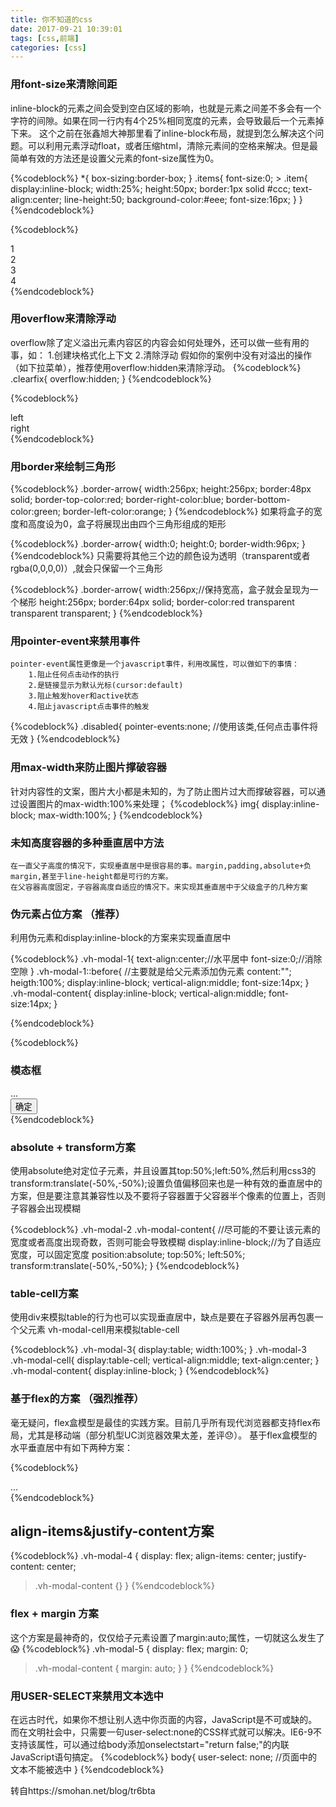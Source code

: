 ```yaml
---
title: 你不知道的css
date: 2017-09-21 10:39:01
tags: [css,前端]
categories: [css]
---
```




### 用font-size来清除间距

inline-block的元素之间会受到空白区域的影响，也就是元素之间差不多会有一个字符的间隙。如果在同一行内有4个25%相同宽度的元素，会导致最后一个元素掉下来。 这个之前在张鑫旭大神那里看了inline-block布局，就提到怎么解决这个问题。可以利用元素浮动float，或者压缩html，清除元素间的空格来解决。但是最简单有效的方法还是设置父元素的font-size属性为0。


{%codeblock%}
*{
    box-sizing:border-box;
}
.items{
    font-size:0;
    > .item{
        display:inline-block;
        width:25%;
        height:50px;
        border:1px solid #ccc;
        text-align:center;
        line-height:50;
        background-color:#eee;
        font-size:16px;
    }
}
{%endcodeblock%}

{%codeblock%}
<div class="items">
    <div class="item">1</div>
    <div class="item">2</div>
    <div class="item">3</div>
    <div class="item">4</div>
</div>
{%endcodeblock%}


### 用overflow来清除浮动

overflow除了定义溢出元素内容区的内容会如何处理外，还可以做一些有用的事，如：
    1.创建块格式化上下文
    2.清除浮动
假如你的案例中没有对溢出的操作（如下拉菜单），推荐使用overflow:hidden来清除浮动。
{%codeblock%}
.clearfix{
    overflow:hidden;
}
{%endcodeblock%}

{%codeblock%}
<div class="clearfix">
    <div class="left">left</div>
    <div class="right">right</div>
</div>
{%endcodeblock%}


### 用border来绘制三角形

{%codeblock%}
.border-arrow{
    width:256px;
    height:256px;
    border:48px solid;
    border-top-color:red;
    border-right-color:blue;
    border-bottom-color:green;
    border-left-color:orange;
}
{%endcodeblock%}
如果将盒子的宽度和高度设为0，盒子将展现出由四个三角形组成的矩形

{%codeblock%}
.border-arrow{
    width:0;
    height:0;
    border-width:96px;
}
{%endcodeblock%}
只需要将其他三个边的颜色设为透明（transparent或者rgba(0,0,0,0)）,就会只保留一个三角形

{%codeblock%}
.border-arrow{
    width:256px;//保持宽高，盒子就会呈现为一个梯形
    height:256px;
    border:64px solid;
    border-color:red transparent transparent transparent;
}
{%endcodeblock%}


### 用pointer-event来禁用事件
    pointer-event属性更像是一个javascript事件，利用改属性，可以做如下的事情：
        1.阻止任何点击动作的执行
        2.是链接显示为默认光标(cursor:default)
        3.阻止触发hover和active状态
        4.阻止javascript点击事件的触发
{%codeblock%}
.disabled{
    pointer-events:none;  //使用该类,任何点击事件将无效
}
{%endcodeblock%}

### 用max-width来防止图片撑破容器
针对内容性的文案，图片大小都是未知的，为了防止图片过大而撑破容器，可以通过设置图片的max-width:100%来处理；
{%codeblock%}
img{
    display:inline-block;
    max-width:100%;
}
{%endcodeblock%}


### 未知高度容器的多种垂直居中方法
    在一直父子高度的情况下，实现垂直居中是很容易的事。margin,padding,absolute+负margin,甚至于line-height都是可行的方案。
    在父容器高度固定，子容器高度自适应的情况下。来实现其垂直居中于父级盒子的几种方案

### 伪元素占位方案 （推荐）
利用伪元素和display:inline-block的方案来实现垂直居中

{%codeblock%}
    .vh-modal-1{
        text-align:center;//水平居中
        font-size:0;//消除空隙
    }
    .vh-modal-1::before{  //主要就是给父元素添加伪元素
        content:"";
        heigth:100%;
        display:inline-block;
        vertical-align:middle;
        font-size:14px;
    }
    .vh-modal-content{
        display:inline-block;
        vertical-align:middle;
        font-size:14px;
    }
   
{%endcodeblock%}

{%codeblock%}
<div class="vh-modal vh-modal-1">
  <div class="vh-modal-content">
    <h3 class="vh-modal-title">模态框</h3>
    <div class="vh-modal-body">...</div>
    <div class="vh-modal-foot">
      <button class="btn btn-primary">确定</button>
    </div>
  </div>
</div>
{%endcodeblock%}

### absolute + transform方案
使用absolute绝对定位子元素，并且设置其top:50%;left:50%,然后利用css3的transform:translate(-50%,-50%);设置负值偏移回来也是一种有效的垂直居中的方案，但是要注意其兼容性以及不要将子容器置于父容器半个像素的位置上，否则子容器会出现模糊

{%codeblock%}
.vh-modal-2 .vh-modal-content{
    //尽可能的不要让该元素的宽度或者高度出现奇数，否则可能会导致模糊
    display:inline-block;//为了自适应宽度，可以固定宽度
    position:absolute;
    top:50%;
    left:50%;
    transform:translate(-50%,-50%);
}
{%endcodeblock%}


### table-cell方案
使用div来模拟table的行为也可以实现垂直居中，缺点是要在子容器外层再包裹一个父元素 vh-modal-cell用来模拟table-cell

{%codeblock%}
.vh-modal-3{
    display:table;
    width:100%;
}
.vh-modal-3 .vh-modal-cell{
    display:table-cell;
    vertical-align:middle;
    text-align:center;
}
.vh-modal-content{
    display:inline-block;
}
{%endcodeblock%}

### 基于flex的方案  （强烈推荐）
毫无疑问，flex盒模型是最佳的实践方案。目前几乎所有现代浏览器都支持flex布局，尤其是移动端（部分机型UC浏览器效果太差，差评😞）。
基于flex盒模型的水平垂直居中有如下两种方案：

{%codeblock%}
<div class="vh-modal vh-modal-4(5)">
  <div class="vh-modal-content">
    ...
  </div>
</div>
{%endcodeblock%}

## align-items&justify-content方案
{%codeblock%}
.vh-modal-4 {
  display: flex;
  align-items: center;
  justify-content: center;
  >.vh-modal-content {}
}
{%endcodeblock%}

### flex + margin 方案
这个方案是最神奇的，仅仅给子元素设置了margin:auto;属性，一切就这么发生了😱
{%codeblock%}
.vh-modal-5 {
  display: flex;
  margin: 0;
  >.vh-modal-content {
    margin: auto;
  }
}
{%endcodeblock%}

### 用USER-SELECT来禁用文本选中

在远古时代，如果你不想让别人选中你页面的内容，JavaScript是不可或缺的。而在文明社会中，只需要一句user-select:none的CSS样式就可以解决。IE6-9不支持该属性，可以通过给body添加onselectstart="return false;"的内联JavaScript语句搞定。
{%codeblock%}
body{
  user-select: none; //页面中的文本不能被选中
}
{%endcodeblock%}



转自https://smohan.net/blog/tr6bta